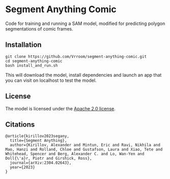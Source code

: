 # Segment Anything Comic

Code for training and running a SAM model, modified for predicting polygon segmentations of comic frames.

## Installation

```
git clone https://github.com/Vrroom/segment-anything-comic.git
cd segment-anything-comic
bash install_and_run.sh
```

This will download the model, install dependencies and launch an app that you can visit on localhost to test the model. 

## License

The model is licensed under the [Apache 2.0 license](LICENSE).

## Citations

```
@article{kirillov2023segany,
  title={Segment Anything},
  author={Kirillov, Alexander and Mintun, Eric and Ravi, Nikhila and Mao, Hanzi and Rolland, Chloe and Gustafson, Laura and Xiao, Tete and Whitehead, Spencer and Berg, Alexander C. and Lo, Wan-Yen and Doll{\'a}r, Piotr and Girshick, Ross},
  journal={arXiv:2304.02643},
  year={2023}
}
```
